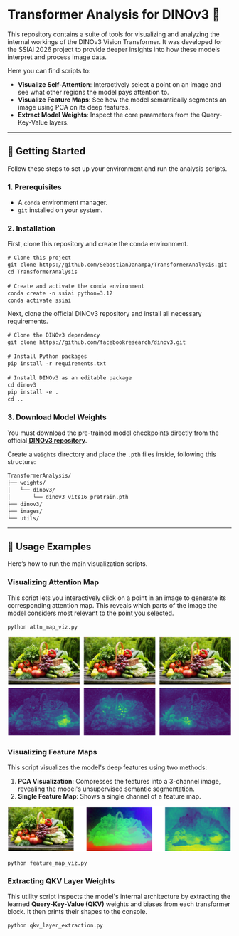 # Transformer Analysis for DINOv3 🤖

This repository contains a suite of tools for visualizing and analyzing the internal workings of the DINOv3 Vision Transformer. It was developed for the SSIAI 2026 project to provide deeper insights into how these models interpret and process image data.

Here you can find scripts to:
* **Visualize Self-Attention**: Interactively select a point on an image and see what other regions the model pays attention to.
* **Visualize Feature Maps**: See how the model semantically segments an image using PCA on its deep features.
* **Extract Model Weights**: Inspect the core parameters from the Query-Key-Value layers.

---

## 🎯 Getting Started

Follow these steps to set up your environment and run the analysis scripts.

### **1. Prerequisites**

* A `conda` environment manager.
* `git` installed on your system.

### **2. Installation**

First, clone this repository and create the conda environment.

```shell
# Clone this project
git clone https://github.com/SebastianJanampa/TransformerAnalysis.git
cd TransformerAnalysis

# Create and activate the conda environment
conda create -n ssiai python=3.12
conda activate ssiai
```

Next, clone the official DINOv3 repository and install all necessary requirements.
```shel
# Clone the DINOv3 dependency
git clone https://github.com/facebookresearch/dinov3.git

# Install Python packages
pip install -r requirements.txt

# Install DINOv3 as an editable package
cd dinov3
pip install -e .
cd ..
```

### **3. Download Model Weights**

You must download the pre-trained model checkpoints directly from the official **[DINOv3 repository](https://github.com/facebookresearch/dinov3?tab=readme-ov-file#pretrained-models)**.

Create a `weights` directory and place the `.pth` files inside, following this structure:
```
TransformerAnalysis/
├── weights/
│   └── dinov3/
│       └── dinov3_vits16_pretrain.pth
├── dinov3/
├── images/
└── utils/
```

---

## 🚀 Usage Examples

Here’s how to run the main visualization scripts.

### **Visualizing Attention Map**

This script lets you interactively click on a point in an image to generate its corresponding attention map. This reveals which parts of the image the model considers most relevant to the point you selected.

```shell
python attn_map_viz.py
```

<div align="center">
  	<img src="https://github.com/SebastianJanampa/TransformerAnalysis/blob/main/assets/attention_map.jpg" width=1000 >
</div>

### **Visualizing Feature Maps**

This script visualizes the model's deep features using two methods:
1.  **PCA Visualization**: Compresses the features into a 3-channel image, revealing the model's unsupervised semantic segmentation.
2.  **Single Feature Map**: Shows a single channel of a feature map.

<div align="center">
  	<img src="https://github.com/SebastianJanampa/TransformerAnalysis/blob/main/assets/feature_map.jpg" width=1000 >
</div>

```shell
python feature_map_viz.py
```

### **Extracting QKV Layer Weights**

This utility script inspects the model's internal architecture by extracting the learned **Query-Key-Value (QKV)** weights and biases from each transformer block. It then prints their shapes to the console.

```shell
python qkv_layer_extraction.py
```


